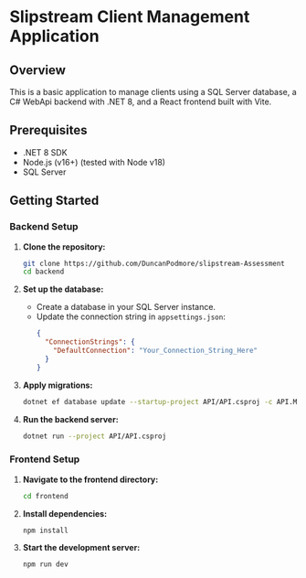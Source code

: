 # Slipstream Client Management Application

## Overview
This is a basic application to manage clients using a SQL Server database, a C# WebApi backend with .NET 8, and a React frontend built with Vite.


## Prerequisites
- .NET 8 SDK
- Node.js (v16+) (tested with Node v18)
- SQL Server

## Getting Started

### Backend Setup

1. **Clone the repository:**
   ```bash
   git clone https://github.com/DuncanPodmore/slipstream-Assessment
   cd backend
   ```

2. **Set up the database:**
   - Create a database in your SQL Server instance.
   - Update the connection string in `appsettings.json`:
     ```json
     {
       "ConnectionStrings": {
         "DefaultConnection": "Your_Connection_String_Here"
       }
     }
     ```

3. **Apply migrations:**
   ```bash
   dotnet ef database update --startup-project API/API.csproj -c API.Models.BackendDbContext
   ```

4. **Run the backend server:**
   ```bash
   dotnet run --project API/API.csproj
   ```

### Frontend Setup

1. **Navigate to the frontend directory:**
   ```bash
   cd frontend
   ```

2. **Install dependencies:**
   ```bash
   npm install
   ```

3. **Start the development server:**
   ```bash
   npm run dev
   ```

